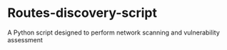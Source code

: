 # Routes-discovery-script
A Python script designed to perform network scanning and vulnerability assessment
